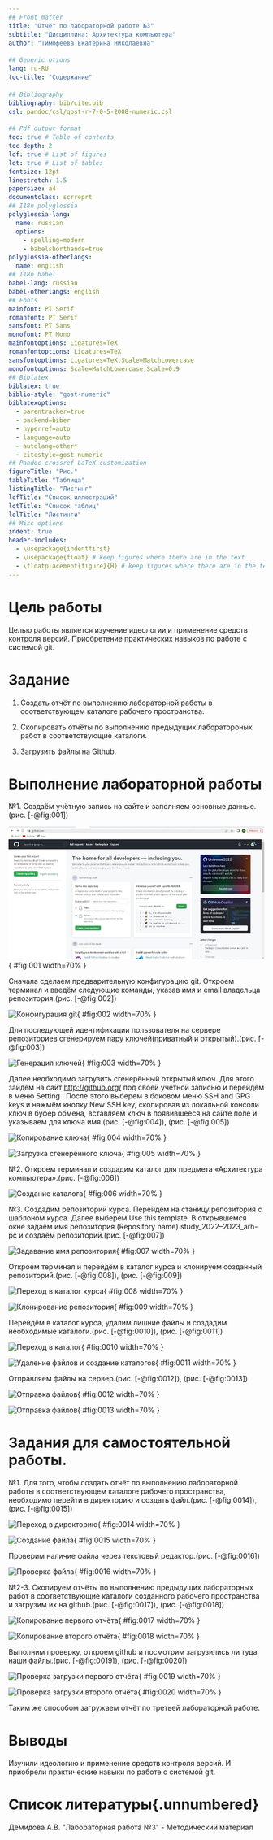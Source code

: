 ```yaml
---
## Front matter
title: "Отчёт по лабораторной работе №3"
subtitle: "Дисциплина: Архитектура компьютера"
author: "Тимофеева Екатерина Николаевна"

## Generic otions
lang: ru-RU
toc-title: "Содержание"

## Bibliography
bibliography: bib/cite.bib
csl: pandoc/csl/gost-r-7-0-5-2008-numeric.csl

## Pdf output format
toc: true # Table of contents
toc-depth: 2
lof: true # List of figures
lot: true # List of tables
fontsize: 12pt
linestretch: 1.5
papersize: a4
documentclass: scrreprt
## I18n polyglossia
polyglossia-lang:
  name: russian
  options:
	- spelling=modern
	- babelshorthands=true
polyglossia-otherlangs:
  name: english
## I18n babel
babel-lang: russian
babel-otherlangs: english
## Fonts
mainfont: PT Serif
romanfont: PT Serif
sansfont: PT Sans
monofont: PT Mono
mainfontoptions: Ligatures=TeX
romanfontoptions: Ligatures=TeX
sansfontoptions: Ligatures=TeX,Scale=MatchLowercase
monofontoptions: Scale=MatchLowercase,Scale=0.9
## Biblatex
biblatex: true
biblio-style: "gost-numeric"
biblatexoptions:
  - parentracker=true
  - backend=biber
  - hyperref=auto
  - language=auto
  - autolang=other*
  - citestyle=gost-numeric
## Pandoc-crossref LaTeX customization
figureTitle: "Рис."
tableTitle: "Таблица"
listingTitle: "Листинг"
lofTitle: "Список иллюстраций"
lotTitle: "Список таблиц"
lolTitle: "Листинги"
## Misc options
indent: true
header-includes:
  - \usepackage{indentfirst}
  - \usepackage{float} # keep figures where there are in the text
  - \floatplacement{figure}{H} # keep figures where there are in the text
---
```


# Цель работы

Целью работы является изучение идеологии и применение средств контроля версий.
Приобретение практических навыков по работе с системой git.

# Задание

 1. Создать отчёт по выполнению лабораторной работы в соответствующем каталоге рабочего пространства.
 
 2. Скопировать отчёты по выполнению предыдущих лаборатороных работ в соответствующие каталоги.
 
 3. Загрузить файлы на Github.

# Выполнение лабораторной работы

№1. Создаём учётную запись на сайте и заполняем основные данные.(рис. [-@fig:001])

![Регистрация на сайте](./image/image1){ #fig:001 width=70% } 
 
Сначала сделаем предварительную конфигурацию git. Откроем терминал и введём следующие команды, указав имя и email владельца репозитория.(рис. [-@fig:002])

![Конфигурация git](./image/к2){ #fig:002 width=70% }
 
 Для последующей идентификации пользователя на сервере репозиториев сгенерируем пару ключей(приватный и открытый).(рис. [-@fig:003])
 
 ![Генерация ключей](./image/к3){ #fig:003 width=70% }
 
 Далее необходимо загрузить сгенерённый открытый ключ. Для этого зайдём на сайт
http://github.org/ под своей учётной записью и перейдём в меню Setting . После этого
выберем в боковом меню SSH and GPG keys и нажмём кнопку New SSH key, скопировав
из локальной консоли ключ в буфер обмена, вставляем ключ в появившееся на сайте поле
и указываем для ключа имя.(рис. [-@fig:004]), (рис. [-@fig:005])

 ![Копирование ключа](./image/к4){ #fig:004 width=70% }

 ![Загрузка сгенерённого ключа](./image/к5){ #fig:005 width=70% }

№2. Откроем терминал и создадим каталог для предмета «Архитектура компьютера».(рис. [-@fig:006])

 ![Создание каталога](./image/к6){ #fig:006 width=70% }

№3. Создадим репозиторий курса. Перейдём на станицу репозитория с шаблоном курса.
Далее выберем Use this template. В открывшемся окне задаём имя репозитория (Repository
name) study_2022–2023_arh-pc и создаём репозиторий.(рис. [-@fig:007])

 ![Задавание имя репозитория](./image/к7){ #fig:007 width=70% }

Откроем терминал и перейдём в каталог курса и клонируем созданный репозиторий.(рис. [-@fig:008]), (рис. [-@fig:009])

 ![Переход в каталог курса](./image/к8){ #fig:008 width=70% }

 ![Клонирование репозитория](./image/к9){ #fig:009 width=70% }

Перейдём в каталог курса, удалим лишние файлы и создадим необходимые каталоги.(рис. [-@fig:0010]), (рис. [-@fig:0011])

 ![Переход в каталог](./image/к10){ #fig:0010 width=70% }

 ![Удаление файлов и создание каталогов](./image/к11){ #fig:0011 width=70% }

Отправляем файлы на сервер.(рис. [-@fig:0012]), (рис. [-@fig:0013])
 
 ![Отправка файлов](./image/к12){ #fig:0012 width=70% }
 
 ![Отправка файлов](./image/к13){ #fig:0013 width=70% }
 
# Задания для самостоятельной работы.
 
 №1. Для того, чтобы создать отчёт по выполнению лабораторной работы в
соответствующем каталоге рабочего пространства, необходимо перейти в директорию и
создать файл.(рис. [-@fig:0014]), (рис. [-@fig:0015])

 ![Переход в директорию](./image/к14){ #fig:0014 width=70% }

 ![Создание файла](./image/к15){ #fig:0015 width=70% }

Проверим наличие файла через текстовый редактор.(рис. [-@fig:0016])

 ![Проверка файла](./image/к16){ #fig:0016 width=70% }

№2-3. Скопируем отчёты по выполнению предыдущих лабораторных работ в
соответствующие каталоги созданного рабочего пространства и загрузим их на github.(рис. [-@fig:0017]), (рис. [-@fig:0018])

 ![Копирование первого отчёта](./image/к17){ #fig:0017 width=70% }
 
 ![Копирование второго отчёта](./image/к18){ #fig:0018 width=70% }
 
 Выполним проверку, откроем github и посмотрим загрузились ли туда наши файлы.(рис. [-@fig:0019]), (рис. [-@fig:0020])
 
 ![Проверка загрузки первого отчёта](./image/к19){ #fig:0019 width=70% }
 
 ![Проверка загрузки второго отчёта](./image/к20){ #fig:0020 width=70% }
 
 Таким же способом загружаем отчёт по третьей лабораторной работе. 
 
 


# Выводы

Изучили идеологию и применение средств контроля версий. И приобрели практические навыки по работе с системой git. 

# Список литературы{.unnumbered}

Демидова А.В. "Лабораторная работа №3" - Методический материал
